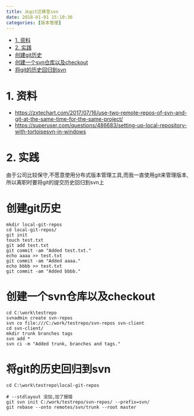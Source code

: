 ```yaml
---
title: 从git迁移至svn
date: 2018-01-01 15:10:36
categories: [版本管理]
---
```


<!-- TOC -->

- [1. 资料](#1-资料)
- [2. 实践](#2-实践)
- [创建git历史](#创建git历史)
- [创建一个svn仓库以及checkout](#创建一个svn仓库以及checkout)
- [将git的历史回归到svn](#将git的历史回归到svn)

<!-- /TOC -->

<a id="markdown-1-资料" name="1-资料"></a>
# 1. 资料

* https://zxtechart.com/2017/07/16/use-two-remote-repos-of-svn-and-git-at-the-same-time-for-the-same-project/ 
* https://superuser.com/questions/486683/setting-up-local-repository-with-tortoisesvn-in-windows


<a id="markdown-2-实践" name="2-实践"></a>
# 2. 实践
由于公司比较保守,不愿意使用分布式版本管理工具,而我一直使用git来管理版本,所以离职时要将git的提交历史回归到svn上

<a id="markdown-创建git历史" name="创建git历史"></a>
# 创建git历史
```
mkdir local-git-repos
cd local-git-repos/
git init
touch test.txt
git add test.txt
git commit -am "Added test.txt."
echo aaaa >> test.txt
git commit -am "Added aaaa."
echo bbbb >> test.txt
git commit -am "Added bbbb."
```

<a id="markdown-创建一个svn仓库以及checkout" name="创建一个svn仓库以及checkout"></a>
# 创建一个svn仓库以及checkout
```
cd C:\work\testrepo
svnadmin create svn-repos
svn co file:///C:/work/testrepo/svn-repos svn-client
cd svn-client/
mkdir trunk branches tags
svn add *
svn ci -m "Added trunk, branches and tags."
```

<a id="markdown-将git的历史回归到svn" name="将git的历史回归到svn"></a>
# 将git的历史回归到svn
```
cd C:\work\testrepo\local-git-repos

# --stdlayout 没加,加了报错
git svn init C:/work/testrepo/svn-repos/ --prefix=svn/
git rebase --onto remotes/svn/trunk --root master
```
